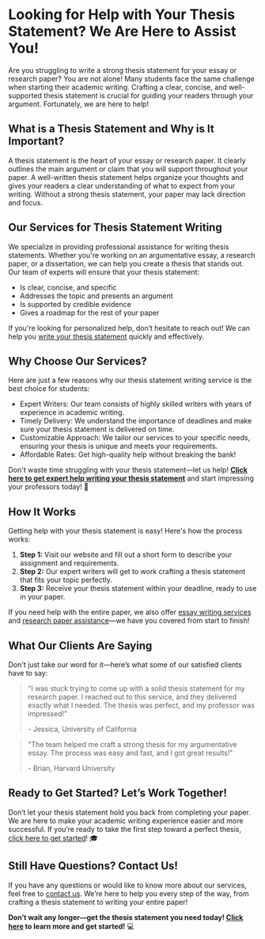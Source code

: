 # Looking for Help with Your Thesis Statement? We Are Here to Assist You!

Are you struggling to write a strong thesis statement for your essay or research paper? You are not alone! Many students face the same challenge when starting their academic writing. Crafting a clear, concise, and well-supported thesis statement is crucial for guiding your readers through your argument. Fortunately, we are here to help!

## What is a Thesis Statement and Why is It Important?

A thesis statement is the heart of your essay or research paper. It clearly outlines the main argument or claim that you will support throughout your paper. A well-written thesis statement helps organize your thoughts and gives your readers a clear understanding of what to expect from your writing. Without a strong thesis statement, your paper may lack direction and focus.

## Our Services for Thesis Statement Writing

We specialize in providing professional assistance for writing thesis statements. Whether you're working on an argumentative essay, a research paper, or a dissertation, we can help you create a thesis that stands out. Our team of experts will ensure that your thesis statement:

- Is clear, concise, and specific
- Addresses the topic and presents an argument
- Is supported by credible evidence
- Gives a roadmap for the rest of your paper

If you're looking for personalized help, don’t hesitate to reach out! We can help you [write your thesis statement](https://tinyurl.com/topessay?keyword=help+me+write+my+thesis+statement) quickly and effectively.

## Why Choose Our Services?

Here are just a few reasons why our thesis statement writing service is the best choice for students:

- Expert Writers: Our team consists of highly skilled writers with years of experience in academic writing.
- Timely Delivery: We understand the importance of deadlines and make sure your thesis statement is delivered on time.
- Customizable Approach: We tailor our services to your specific needs, ensuring your thesis is unique and meets your requirements.
- Affordable Rates: Get high-quality help without breaking the bank!

Don't waste time struggling with your thesis statement—let us help! **[Click here to get expert help writing your thesis statement](https://tinyurl.com/topessay?keyword=help+me+write+my+thesis+statement)** and start impressing your professors today! 🌟

## How It Works

Getting help with your thesis statement is easy! Here's how the process works:

1. **Step 1:** Visit our website and fill out a short form to describe your assignment and requirements.
2. **Step 2:** Our expert writers will get to work crafting a thesis statement that fits your topic perfectly.
3. **Step 3:** Receive your thesis statement within your deadline, ready to use in your paper.

If you need help with the entire paper, we also offer [essay writing services](https://tinyurl.com/topessay?keyword=help+me+write+my+thesis+statement) and [research paper assistance](https://tinyurl.com/topessay?keyword=help+me+write+my+thesis+statement)—we have you covered from start to finish!

## What Our Clients Are Saying

Don't just take our word for it—here’s what some of our satisfied clients have to say:

> "I was stuck trying to come up with a solid thesis statement for my research paper. I reached out to this service, and they delivered exactly what I needed. The thesis was perfect, and my professor was impressed!"
> 
> <footer>- Jessica, University of California</footer>

> "The team helped me craft a strong thesis for my argumentative essay. The process was easy and fast, and I got great results!"
> 
> <footer>- Brian, Harvard University</footer>

## Ready to Get Started? Let’s Work Together!

Don’t let your thesis statement hold you back from completing your paper. We are here to make your academic writing experience easier and more successful. If you’re ready to take the first step toward a perfect thesis, [click here to get started](https://tinyurl.com/topessay?keyword=help+me+write+my+thesis+statement)! 🎓

## Still Have Questions? Contact Us!

If you have any questions or would like to know more about our services, feel free to [contact us](https://tinyurl.com/topessay?keyword=help+me+write+my+thesis+statement). We’re here to help you every step of the way, from crafting a thesis statement to writing your entire paper!

**Don’t wait any longer—get the thesis statement you need today! [Click here](https://tinyurl.com/topessay?keyword=help+me+write+my+thesis+statement) to learn more and get started!** 💻
